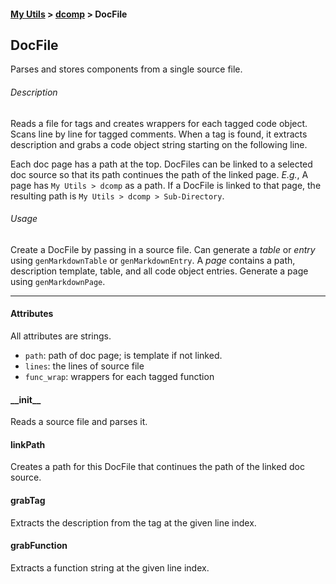 #### [My Utils](index.html) > [dcomp](dcomp.html) > DocFile

## DocFile

Parses and stores components from a single source file.

###### Description

Reads a file for tags and creates wrappers for each tagged code object. Scans line by line for tagged comments. When a tag is found, it extracts description and grabs a code object string starting on the following line. 

Each doc page has a path at the top. DocFiles can be linked to a selected doc source so that its path continues the path of the linked page. *E.g.*, A page has `My Utils > dcomp` as a path. If a DocFile is linked to that page, the resulting path is `My Utils > dcomp > Sub-Directory`.

###### Usage

Create a DocFile by passing in a source file. Can generate a *table* or *entry* using `genMarkdownTable` or `genMarkdownEntry`. A *page* contains a path, description template, table, and all code object entries. Generate a page using `genMarkdownPage`.

---

#### Attributes

All attributes are strings.

- `path`: path of doc page; is template if not linked.
- `lines`: the lines of source file
- `func_wrap`: wrappers for each tagged function

#### \_\_init\_\_

Reads a source file and parses it.

#### linkPath

Creates a path for this DocFile that continues the path of the linked doc source.

#### grabTag

Extracts the description from the tag at the given line index.

#### grabFunction

Extracts a function string at the given line index.

